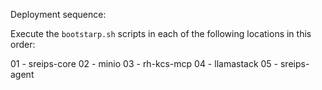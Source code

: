 Deployment sequence:

Execute the `bootstarp.sh` scripts in each of the following locations in this order:

01 - sreips-core
02 - minio
03 - rh-kcs-mcp
04 - llamastack
05 - sreips-agent